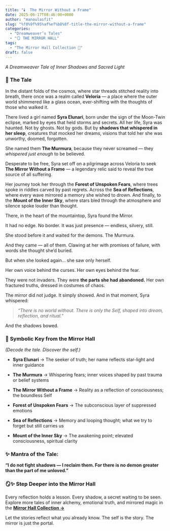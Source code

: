 ```yaml
---
title: "🕯️  The Mirror Without a Frame"
date: 2025-06-17T08:46:00+0000
author: "manoulasfit"
slug: "%f0%9f%95%af%ef%b8%8f-title-the-mirror-without-a-frame"
categories:
  - "Dreamweaver’s Tales"
  - "🪞 THE MIRROR HALL"
tags:
  - "The Mirror Hall Collection 🌹"
draft: false
---
```

*A Dreamweaver Tale of Inner Shadows and Sacred Light*

### 🌌 **The Tale**

In the distant folds of the cosmos, where star threads stitched reality into breath, there once was a realm called **Veloria** — a place where the outer world shimmered like a glass ocean, ever-shifting with the thoughts of those who walked it.

There lived a girl named **Syra Elunari**, born under the sign of the Moon-Twin eclipse, marked by eyes that held storms and secrets. All her life, Syra was haunted. Not by ghosts. Not by gods. But by **shadows that whispered in her sleep**, creatures that mocked her dreams, visions that told her she was unworthy, doomed, forgotten.

She named them **The Murmura**, because they never screamed — they *whispered just enough* to be believed.

Desperate to be free, Syra set off on a pilgrimage across Veloria to seek **The Mirror Without a Frame** — a legendary relic said to reveal the true source of all suffering.

Her journey took her through the **Forest of Unspoken Fears**, where trees spoke in riddles carved by past regrets. Across the **Sea of Reflections**, where every wave mirrored a memory she wished to drown. And finally, to the **Mount of the Inner Sky**, where stars bled through the atmosphere and silence spoke louder than thought.

There, in the heart of the mountaintop, Syra found the Mirror.

It had no edge. No border. It was just presence — endless, silvery, still.

She stood before it and waited for the demons. The Murmura.

And they came — all of them. Clawing at her with promises of failure, with words she thought she’d buried.

But when she looked again… she saw only herself.

Her own voice behind the curses. Her own eyes behind the fear.

They were not invaders.
They were **the parts she had abandoned.**
Her own fractured truths, dressed in costumes of chaos.

The mirror did not judge.
It simply showed.
And in that moment, Syra whispered:

> *“There is no world without. There is only the Self,
shaped into dream, reflection, and ritual.”*

And the shadows bowed.

### 🔮 **Symbolic Key from the Mirror Hall**

*(Decode the tale. Discover the self.)*

- **Syra Elunari** → The seeker of truth; her name reflects star-light and inner guidance

- **The Murmura** → Whispering fears; inner voices shaped by past trauma or belief systems

- **The Mirror Without a Frame** → Reality as a reflection of consciousness; the boundless Self

- **Forest of Unspoken Fears** → The subconscious layer of suppressed emotions

- **Sea of Reflections** → Memory and looping thought; what we try to forget but still carries us

- **Mount of the Inner Sky** → The awakening point; elevated consciousness, spiritual clarity

### ✨ **Mantra of the Tale:**

**“I do not fight shadows — I reclaim them.
For there is no demon greater than the part of me unloved.”**

### 🪞✨ Step Deeper into the Mirror Hall

Every reflection holds a lesson. Every shadow, a secret waiting to be seen.
Explore more tales of inner alchemy, emotional truth, and mirrored magic in the
**[Mirror Hall Collection →](https://sparklebox.blog/tag/the-mirror-hall-collection-%f0%9f%8c%b9/)**

Let the stories reflect what you already know.
The self is the story. The mirror is just the portal.